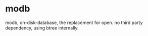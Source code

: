 # modb
modb, on-disk-database, the replacement for open. no third party dependency, using btree internally.
